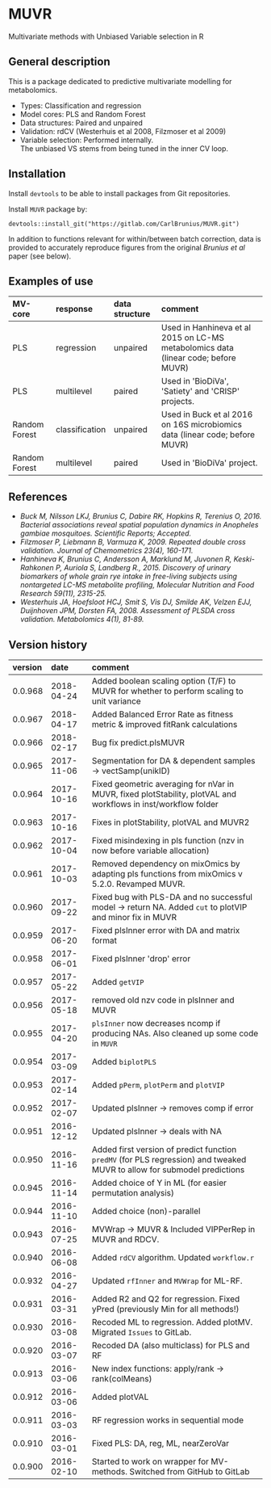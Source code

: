 # MUVR
Multivariate methods with Unbiased Variable selection in R

## General description
This is a package dedicated to predictive multivariate modelling for metabolomics.
- Types: Classification and regression
- Model cores: PLS and Random Forest
- Data structures: Paired and unpaired
- Validation: rdCV (Westerhuis et al 2008, Filzmoser et al 2009)
- Variable selection: Performed internally.  
  The unbiased VS stems from being tuned in the inner CV loop.  

## Installation
Install `devtools` to be able to install packages from Git repositories.

Install `MUVR` package by:

`devtools::install_git("https://gitlab.com/CarlBrunius/MUVR.git")`

In addition to functions relevant for within/between batch correction, data is provided to accurately reproduce figures from the original *Brunius et al* paper (see below).

## Examples of use
MV-core       | response       | data structure | comment
:------       | :-------       | :------------- | :------
PLS           | regression     | unpaired       | Used in Hanhineva et al 2015 on LC-MS metabolomics data (linear code; before MUVR)
PLS           | multilevel     | paired         | Used in 'BioDiVa', 'Satiety' and 'CRISP' projects.
Random Forest | classification | unpaired       | Used in Buck et al 2016 on 16S microbiomics data (linear code; before MUVR)
Random Forest | multilevel     | paired         | Used in 'BioDiVa' project.

## References

- *Buck M, Nilsson LKJ, Brunius C, Dabire RK, Hopkins R, Terenius O, 2016. Bacterial associations reveal spatial population dynamics in Anopheles gambiae mosquitoes. Scientific Reports; Accepted.*
- *Filzmoser P, Liebmann B, Varmuza K, 2009. Repeated double cross validation. Journal of Chemometrics 23(4), 160-171.*
- *Hanhineva K, Brunius C, Andersson A, Marklund M, Juvonen R, Keski-Rahkonen P, Auriola S, Landberg R., 2015. Discovery of urinary biomarkers of whole grain rye intake in free-living subjects using nontargeted LC-MS metabolite profiling, Molecular Nutrition and Food Research 59(11), 2315-25.*
- *Westerhuis JA, Hoefsloot HCJ, Smit S, Vis DJ, Smilde AK, Velzen EJJ, Duijnhoven JPM, Dorsten FA, 2008. Assessment of PLSDA cross validation. Metabolomics 4(1), 81-89.*

## Version history
version | date | comment
:------ | :--- | :------
0.0.968 | 2018-04-24 | Added boolean scaling option (T/F) to MUVR for whether to perform scaling to unit variance 
0.0.967 | 2018-04-17 | Added Balanced Error Rate as fitness metric & improved fitRank calculations
0.0.966 | 2018-02-17 | Bug fix predict.plsMUVR
0.0.965 | 2017-11-06 | Segmentation for DA & dependent samples -> vectSamp(unikID)
0.0.964 | 2017-10-16 | Fixed geometric averaging for nVar in MUVR, fixed plotStability, plotVAL and workflows in inst/workflow folder
0.0.963 | 2017-10-16 | Fixes in plotStability, plotVAL and MUVR2
0.0.962 | 2017-10-04 | Fixed misindexing in pls function (nzv in now before variable allocation)
0.0.961 | 2017-10-03 | Removed dependency on mixOmics by adapting pls functions from mixOmics v 5.2.0. Revamped MUVR.
0.0.960 | 2017-09-22 | Fixed bug with PLS-DA and no successful model -> return NA. Added `cut` to plotVIP and minor fix in MUVR
0.0.959 | 2017-06-20 | Fixed plsInner error with DA and matrix format
0.0.958 | 2017-06-01 | Fixed plsInner 'drop' error
0.0.957 | 2017-05-22 | Added `getVIP`
0.0.956 | 2017-05-18 | removed old nzv code in plsInner and MUVR
0.0.955 | 2017-04-20 | `plsInner` now decreases ncomp if producing NAs. Also cleaned up some code in `MUVR`
0.0.954 | 2017-03-09 | Added `biplotPLS`
0.0.953 | 2017-02-14 | Added `pPerm`, `plotPerm` and `plotVIP`
0.0.952 | 2017-02-07 | Updated plsInner -> removes comp if error
0.0.951 | 2016-12-12 | Updated plsInner -> deals with NA
0.0.950 | 2016-11-16 | Added first version of predict function `predMV` (for PLS regression) and tweaked MUVR to allow for submodel predictions
0.0.945 | 2016-11-14 | Added choice of Y in ML (for easier permutation analysis)
0.0.944 | 2016-11-10 | Added choice (non)-parallel
0.0.943 | 2016-07-25 | MVWrap -> MUVR & Included VIPPerRep in MUVR and RDCV.
0.0.940 | 2016-06-08 | Added `rdCV` algorithm. Updated `workflow.r`
0.0.932 | 2016-04-27 | Updated `rfInner` and `MVWrap` for ML-RF.
0.0.931 | 2016-03-31 | Added R2 and Q2 for regression. Fixed yPred (previously Min for all methods!)
0.0.930 | 2016-03-08 | Recoded ML to regression. Added plotMV. Migrated `Issues` to GitLab.
0.0.920 | 2016-03-07 | Recoded DA (also multiclass) for PLS and RF
0.0.913 | 2016-03-06 | New index functions: apply/rank -> rank(colMeans)
0.0.912 | 2016-03-06 | Added plotVAL
0.0.911 | 2016-03-03 | RF regression works in sequential mode 
0.0.910 | 2016-03-01 | Fixed PLS: DA, reg, ML, nearZeroVar
0.0.900 | 2016-02-10 | Started to work on wrapper for MV-methods. Switched from GitHub to GitLab
